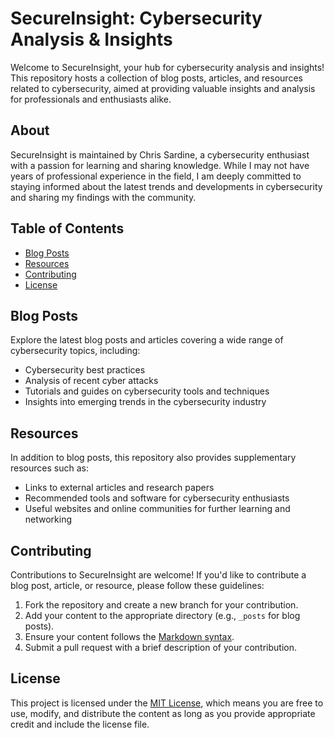 # SecureInsight: Cybersecurity Analysis & Insights

Welcome to SecureInsight, your hub for cybersecurity analysis and insights! This repository hosts a collection of blog posts, articles, and resources related to cybersecurity, aimed at providing valuable insights and analysis for professionals and enthusiasts alike.

## About

SecureInsight is maintained by Chris Sardine, a cybersecurity enthusiast with a passion for learning and sharing knowledge. While I may not have years of professional experience in the field, I am deeply committed to staying informed about the latest trends and developments in cybersecurity and sharing my findings with the community.

## Table of Contents

- [Blog Posts](#blog-posts)
- [Resources](#resources)
- [Contributing](#contributing)
- [License](#license)

## Blog Posts

Explore the latest blog posts and articles covering a wide range of cybersecurity topics, including:

- Cybersecurity best practices
- Analysis of recent cyber attacks
- Tutorials and guides on cybersecurity tools and techniques
- Insights into emerging trends in the cybersecurity industry

## Resources

In addition to blog posts, this repository also provides supplementary resources such as:

- Links to external articles and research papers
- Recommended tools and software for cybersecurity enthusiasts
- Useful websites and online communities for further learning and networking

## Contributing

Contributions to SecureInsight are welcome! If you'd like to contribute a blog post, article, or resource, please follow these guidelines:

1. Fork the repository and create a new branch for your contribution.
2. Add your content to the appropriate directory (e.g., `_posts` for blog posts).
3. Ensure your content follows the [Markdown syntax](https://www.markdownguide.org/basic-syntax/).
4. Submit a pull request with a brief description of your contribution.

## License

This project is licensed under the [MIT License](LICENSE), which means you are free to use, modify, and distribute the content as long as you provide appropriate credit and include the license file.
